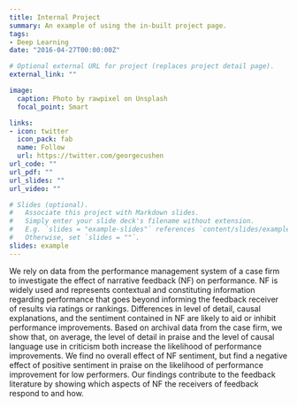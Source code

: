```yaml
---
title: Internal Project
summary: An example of using the in-built project page.
tags:
- Deep Learning
date: "2016-04-27T00:00:00Z"

# Optional external URL for project (replaces project detail page).
external_link: ""

image:
  caption: Photo by rawpixel on Unsplash
  focal_point: Smart

links:
- icon: twitter
  icon_pack: fab
  name: Follow
  url: https://twitter.com/georgecushen
url_code: ""
url_pdf: ""
url_slides: ""
url_video: ""

# Slides (optional).
#   Associate this project with Markdown slides.
#   Simply enter your slide deck's filename without extension.
#   E.g. `slides = "example-slides"` references `content/slides/example-slides.md`.
#   Otherwise, set `slides = ""`.
slides: example
---
```


We rely on data from the performance management system of a case firm to investigate the effect of narrative feedback (NF) on performance. NF is widely used and represents contextual and constituting information regarding performance that goes beyond informing the feedback receiver of results via ratings or rankings. Differences in level of detail, causal explanations, and the sentiment contained in NF are likely to aid or inhibit performance improvements. Based on archival data from the case firm, we show that, on average, the level of detail in praise and the level of causal language use in criticism both increase the likelihood of performance improvements. We find no overall effect of NF sentiment, but find a negative effect of positive sentiment in praise on the likelihood of performance improvement for low performers. Our findings contribute to the feedback literature by showing which aspects of NF the receivers of feedback respond to and how.
